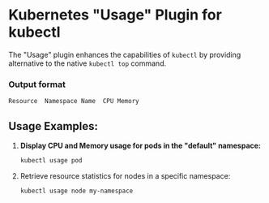 # Kubernetes "Usage" Plugin for kubectl

The "Usage" plugin enhances the capabilities of `kubectl` by providing alternative to the native `kubectl top` command. 

### Output format
```
Resource  Namespace Name  CPU Memory
```

## Usage Examples:

1. **Display CPU and Memory usage for pods in the "default" namespace:**
   ```bash
   kubectl usage pod

2. Retrieve resource statistics for nodes in a specific namespace:
    ```bash
    kubectl usage node my-namespace
    ```
